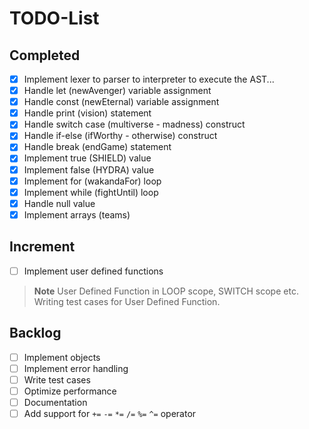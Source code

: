 # TODO-List

## Completed

- [x] Implement lexer to parser to interpreter to execute the AST...
- [x] Handle let (newAvenger) variable assignment
- [x] Handle const (newEternal) variable assignment
- [x] Handle print (vision) statement
- [x] Handle switch case (multiverse - madness) construct
- [x] Handle if-else (ifWorthy - otherwise) construct
- [x] Handle break (endGame) statement
- [x] Implement true (SHIELD) value
- [x] Implement false (HYDRA) value
- [x] Implement for (wakandaFor) loop
- [x] Implement while (fightUntil) loop
- [x] Handle null value
- [x] Implement arrays (teams)

## Increment

- [ ] Implement user defined functions

> **Note** User Defined Function in LOOP scope, SWITCH scope etc. Writing test
> cases for User Defined Function.

## Backlog

- [ ] Implement objects
- [ ] Implement error handling
- [ ] Write test cases
- [ ] Optimize performance
- [ ] Documentation
- [ ] Add support for `+=` `-=` `*=` `/=` `%=` `^=` operator
